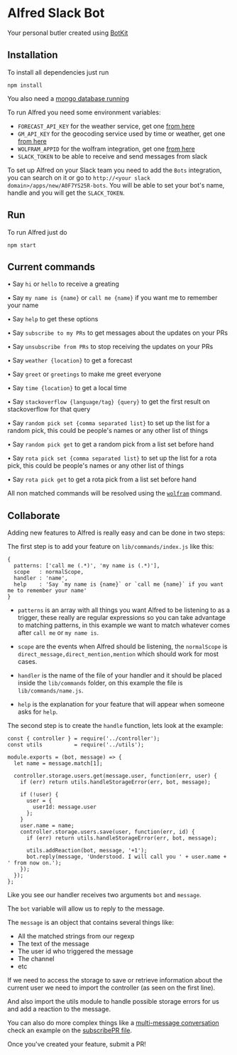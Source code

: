 # Alfred Slack Bot

Your personal butler created using [BotKit](https://github.com/howdyai/botkit)

## Installation

To install all dependencies just run

    npm install

You also need a [mongo database running](https://docs.mongodb.com/manual/installation/)

To run Alfred you need some environment variables:

- `FORECAST_API_KEY` for the weather service, get one [from here](https://developer.forecast.io/)
- `GM_API_KEY` for the geocoding service used by time or weather, get one [from here](console.developers.google.com)
- `WOLFRAM_APPID` for the wolfram integration, get one [from here](http://products.wolframalpha.com/api/)
- `SLACK_TOKEN` to be able to receive and send messages from slack

To set up Alfred on your Slack team you need to add the `Bots` integration, you can search on it or go to `http://<your slack domain>/apps/new/A0F7YS25R-bots`. You will be able to set your bot's name, handle and you will get the `SLACK_TOKEN`.

## Run

To run Alfred just do

    npm start

## Current commands

• Say `hi` or `hello` to receive a greating

• Say `my name is {name}` or `call me {name}` if you want me to remember your name

• Say `help` to get these options

• Say `subscribe to my PRs` to get messages about the updates on your PRs

• Say `unsubscribe from PRs` to stop receiving the updates on your PRs

• Say `weather {location}` to get a forecast

• Say `greet` or `greetings` to make me greet everyone

• Say `time {location}` to get a local time

• Say `stackoverflow {language/tag} {query}` to get the first result on stackoverflow for that query

• Say `random pick set {comma separated list}` to set up the list for a random pick, this could be people's names or any other list of things

• Say `random pick get` to get a random pick from a list set before hand

• Say `rota pick set {comma separated list}` to set up the list for a rota pick, this could be people's names or any other list of things

• Say `rota pick get` to get a rota pick from a list set before hand

All non matched commands will be resolved using the [`wolfram`](lib/commands/wolfram.js) command.

## Collaborate

Adding new features to Alfred is really easy and can be done in two steps:

The first step is to add your feature on `lib/commands/index.js` like this:

    {
      patterns: ['call me (.*)', 'my name is (.*)'],
      scope   : normalScope,
      handler : 'name',
      help    : 'Say `my name is {name}` or `call me {name}` if you want me to remember your name'
    }

- `patterns` is an array with all things you want Alfred to be listening to as a trigger, these really are regular expressions so you can take advantage to matching patterns, in this example we want to match whatever comes after `call me` or `my name is`.

- `scope` are the events when Alfred should be listening, the `normalScope` is `direct_message,direct_mention,mention` which should work for most cases.

- `handler` is the name of the file of your handler and it should be placed inside the `lib/commands` folder, on this example the file is `lib/commands/name.js`.

- `help` is the explanation for your feature that will appear when someone asks for `help`.



The second step is to create the `handle` function, lets look at the example:

    const { controller } = require('../controller');
    const utils          = require('../utils');

    module.exports = (bot, message) => {
      let name = message.match[1];

      controller.storage.users.get(message.user, function(err, user) {
        if (err) return utils.handleStorageError(err, bot, message);

        if (!user) {
          user = {
            userId: message.user
          };
        }
        user.name = name;
        controller.storage.users.save(user, function(err, id) {
          if (err) return utils.handleStorageError(err, bot, message);

          utils.addReaction(bot, message, '+1');
          bot.reply(message, 'Understood. I will call you ' + user.name + ' from now on.');
        });
      });
    };

Like you see our handler receives two arguments `bot` and `message`.

The `bot` variable will allow us to reply to the message.

The `message` is an object that contains several things like:

- All the matched strings from our regexp
- The text of the message
- The user id who triggered the message
- The channel
- etc

If we need to access the storage to save or retrieve information about the current user we need to import the controller (as seen on the first line).

And also import the utils module to handle possible storage errors for us and add a reaction to the message.

You can also do more complex things like a [multi-message conversation](https://github.com/howdyai/botkit#botstartprivateconversation) check an example on the [subscribePR file](lib/commands/subscribePR.js).

Once you've created your feature, submit a PR!
